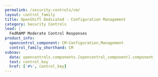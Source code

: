 ```yaml
---
permalink: /security-controls/cm/
layout: control_family
title: OpenShift Dedicated - Configuration Management
category: Security Controls
lead: |
  FedRAMP Moderate Control Responses
product_info:
  opencontrol_component: CM-Configuration_Management
  control_family_shorthand: CM
subnav:
  data: opencontrols.components.[opencontrol_component].component
  text: control_key
  href: ['#%', control_key]
---
```


